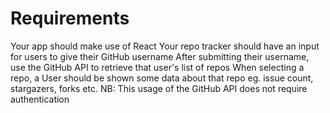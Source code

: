 # Requirements
Your app should make use of React
Your repo tracker should have an input for users to give their GitHub username
After submitting their username, use the GitHub API to retrieve that user's list of repos
When selecting a repo, a User should be shown some data about that repo eg. issue count, stargazers, forks etc.
NB: This usage of the GitHub API does not require authentication
